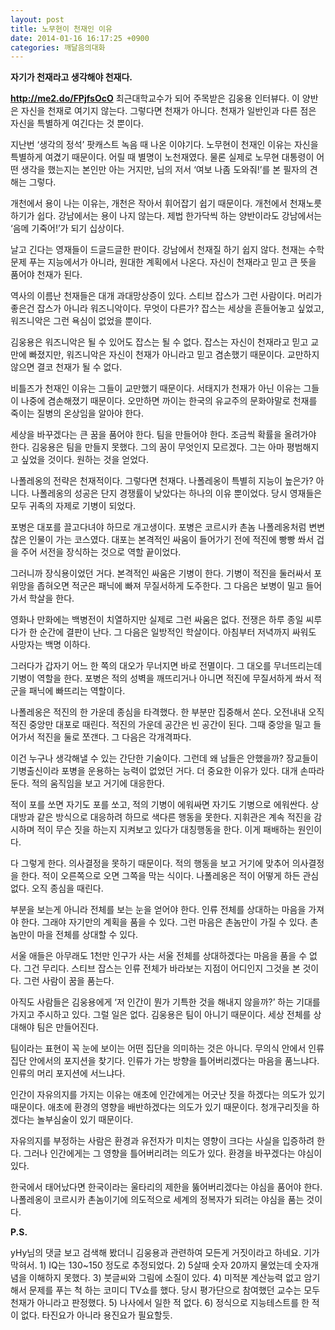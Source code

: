 ```yaml
---
layout: post
title: 노무현이 천재인 이유
date: 2014-01-16 16:17:25 +0900
categories: 깨달음의대화
---
```

**자기가 천재라고 생각해야 천재다.** 

  


**http://me2.do/FPjfsOcO** 최근대학교수가 되어 주목받은 김웅용 인터뷰다. 이 양반은 자신을 천재로 여기지 않는다. 그렇다면 천재가 아니다. 천재가 일반인과 다른 점은 자신을 특별하게 여긴다는 것 뿐이다.

  


지난번 ‘생각의 정석’ 팟캐스트 녹음 때 나온 이야기다. 노무현이 천재인 이유는 자신을 특별하게 여겼기 때문이다. 어릴 때 별명이 노천재였다. 물론 실제로 노무현 대통령이 어떤 생각을 했는지는 본인만 아는 거지만, 님의 저서 ‘여보 나좀 도와줘!’를 본 필자의 견해는 그렇다.

  


개천에서 용이 나는 이유는, 개천은 작아서 휘어잡기 쉽기 때문이다. 개천에서 천재노릇 하기가 쉽다. 강남에서는 용이 나지 않는다. 제법 한가닥씩 하는 양반이라도 강남에서는 ‘음메 기죽어!’가 되기 십상이다. 

  


날고 긴다는 영재들이 드글드글한 판이다. 강남에서 천재질 하기 쉽지 않다. 천재는 수학문제 푸는 지능에서가 아니라, 원대한 계획에서 나온다. 자신이 천재라고 믿고 큰 뜻을 품어야 천재가 된다. 

  


역사의 이름난 천재들은 대개 과대망상증이 있다. 스티브 잡스가 그런 사람이다. 머리가 좋은건 잡스가 아니라 워즈니악이다. 무엇이 다른가? 잡스는 세상을 흔들어놓고 싶었고, 워즈니악은 그런 욕심이 없었을 뿐이다. 

  


김웅용은 워즈니악은 될 수 있어도 잡스는 될 수 없다. 잡스는 자신이 천재라고 믿고 교만에 빠졌지만, 워즈니악은 자신이 천재가 아니라고 믿고 겸손했기 때문이다. 교만하지 않으면 결코 천재가 될 수 없다.

  


비틀즈가 천재인 이유는 그들이 교만했기 때문이다. 서태지가 천재가 아닌 이유는 그들이 나중에 겸손해졌기 때문이다. 오만하면 까이는 한국의 유교주의 문화야말로 천재를 죽이는 질병의 온상임을 알아야 한다. 

  


세상을 바꾸겠다는 큰 꿈을 품어야 한다. 팀을 만들어야 한다. 조금씩 확률을 올려가야 한다. 김웅용은 팀을 만들지 못했다. 그의 꿈이 무엇인지 모르겠다. 그는 아마 평범해지고 싶었을 것이다. 원하는 것을 얻었다. 

  


나폴레옹의 전략은 천재적이다. 그렇다면 천재다. 나폴레옹이 특별히 지능이 높은가? 아니다. 나폴레옹의 성공은 단지 경쟁률이 낮았다는 하나의 이유 뿐이었다. 당시 영재들은 모두 귀족의 자제로 기병이 되었다. 

  


포병은 대포를 끌고다녀야 하므로 개고생이다. 포병은 코르시카 촌놈 나폴레옹처럼 변변찮은 인물이 가는 코스였다. 대포는 본격적인 싸움이 들어가기 전에 적진에 빵빵 쏴서 겁을 주어 서전을 장식하는 것으로 역할 끝이었다. 

  


그러니까 장식용이었던 거다. 본격적인 싸움은 기병이 한다. 기병이 적진을 둘러싸서 포위망을 좁혀오면 적군은 패닉에 빠져 무질서하게 도주한다. 그 다음은 보병이 밀고 들어가서 학살을 한다. 

  


영화나 만화에는 백병전이 치열하지만 실제로 그런 싸움은 없다. 전쟁은 하루 종일 씨루다가 한 순간에 결판이 난다. 그 다음은 일방적인 학살이다. 아침부터 저녁까지 싸워도 사망자는 백명 이하다. 

  


그러다가 갑자기 어느 한 쪽의 대오가 무너지면 바로 전멸이다. 그 대오를 무너뜨리는데 기병이 역할을 한다. 포병은 적의 성벽을 깨뜨리거나 아니면 적진에 무질서하게 쏴서 적군을 패닉에 빠뜨리는 역할이다. 

  


나폴레옹은 적진의 한 가운데 종심을 타격했다. 한 부분만 집중해서 쏜다. 오전내내 오직 적진 중앙만 대포로 때린다. 적진의 가운데 공간은 빈 공간이 된다. 그때 중앙을 밀고 들어가서 적진을 둘로 쪼갠다. 그 다음은 각개격파다. 

  


이건 누구나 생각해낼 수 있는 간단한 기술이다. 그런데 왜 남들은 안했을까? 장교들이 기병출신이라 포병을 운용하는 능력이 없었던 거다. 더 중요한 이유가 있다. 대개 손따라 둔다. 적의 움직임을 보고 거기에 대응한다. 

  


적이 포를 쏘면 자기도 포를 쏘고, 적의 기병이 에워싸면 자기도 기병으로 에워싼다. 상대방과 같은 방식으로 대응하려 하므로 색다른 행동을 못한다. 지휘관은 계속 적진을 감시하며 적이 무슨 짓을 하는지 지켜보고 있다가 대칭행동을 한다. 이게 패배하는 원인이다. 

  


다 그렇게 한다. 의사결정을 못하기 때문이다. 적의 행동을 보고 거기에 맞추어 의사결정을 한다. 적이 오른쪽으로 오면 그쪽을 막는 식이다. 나폴레옹은 적이 어떻게 하든 관심없다. 오직 종심을 때린다. 

  


부분을 보는게 아니라 전체를 보는 눈을 얻어야 한다. 인류 전체를 상대하는 마음을 가져야 한다. 그래야 자기만의 계획을 품을 수 있다. 그런 마음은 촌놈만이 가질 수 있다. 촌놈만이 마을 전체를 상대할 수 있다. 

  


서울 애들은 아무래도 1천만 인구가 사는 서울 전체를 상대하겠다는 마음을 품을 수 없다. 그건 무리다. 스티브 잡스는 인류 전체가 바라보는 지점이 어디인지 그것을 본 것이다. 그런 사람이 꿈을 품는다. 

  


아직도 사람들은 김웅용에게 ‘저 인간이 뭔가 기특한 것을 해내지 않을까?’ 하는 기대를 가지고 주시하고 있다. 그럴 일은 없다. 김웅용은 팀이 아니기 때문이다. 세상 전체를 상대해야 팀은 만들어진다. 

  


팀이라는 표현이 꼭 눈에 보이는 어떤 집단을 의미하는 것은 아니다. 무의식 안에서 인류집단 안에서의 포지션을 찾기다. 인류가 가는 방향을 틀어버리겠다는 마음을 품느냐다. 인류의 머리 포지션에 서느냐다. 

  


인간이 자유의지를 가지는 이유는 애초에 인간에게는 어긋난 짓을 하겠다는 의도가 있기 때문이다. 애초에 환경의 영향을 배반하겠다는 의도가 있기 때문이다. 청개구리짓을 하겠다는 놀부심술이 있기 때문이다. 

  


자유의지를 부정하는 사람은 환경과 유전자가 미치는 영향이 크다는 사실을 입증하려 한다. 그러나 인간에게는 그 영향을 틀어버리려는 의도가 있다. 환경을 바꾸겠다는 야심이 있다. 

  


한국에서 태어났다면 한국이라는 울타리의 제한을 뚫어버리겠다는 야심을 품어야 한다. 나폴레옹이 코르시카 촌놈이기에 의도적으로 세계의 정복자가 되려는 야심을 품는 것이다.

  


  


 **P.S.**

yHy님의 댓글 보고 검색해 봤더니 김웅용과 관련하여 모든게 거짓이라고 하네요. 기가 막혀서. 1) IQ는 130~150 정도로 추정되었다. 2) 5살때 숫자 20까지 물었는데 숫자개념을 이해하지 못했다. 3) 붓글씨와 그림에 소질이 있다. 4) 미적분 계산능력 없고 암기해서 문제를 푸는 척 하는 코미디 TV쇼를 했다. 당시 평가단으로 참여했던 교수는 모두 천재가 아니라고 판정했다. 5) 나사에서 일한 적 없다. 6) 정식으로 지능테스트를 한 적이 없다. 타진요가 아니라 용진요가 필요할듯.